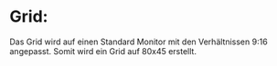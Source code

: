 # Grid:
Das Grid wird auf einen Standard Monitor mit den Verhältnissen 9:16 angepasst. Somit wird ein Grid auf 80x45 erstellt.
